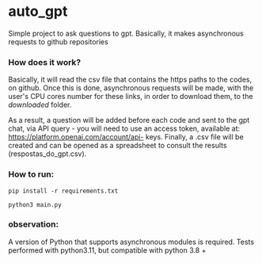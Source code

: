 # auto_gpt
Simple project to ask questions to gpt. Basically, it makes asynchronous requests to github repositories

### How does it work?

Basically, it will read the csv file that contains the https paths to the codes, on github. Once this is done, asynchronous requests will be made, with the user's CPU cores number for these links, in order to download them, to the _downloaded_ folder.

As a result, a question will be added before each code and sent to the gpt chat, via API query - you will need to use an access token, available at: https://platform.openai.com/account/api- keys.
Finally, a .csv file will be created and can be opened as a spreadsheet to consult the results (respostas_do_gpt.csv).


### How to run:

    pip install -r requirements.txt

    python3 main.py


### observation:

A version of Python that supports asynchronous modules is required.
Tests performed with python3.11, but compatible with python 3.8 +
